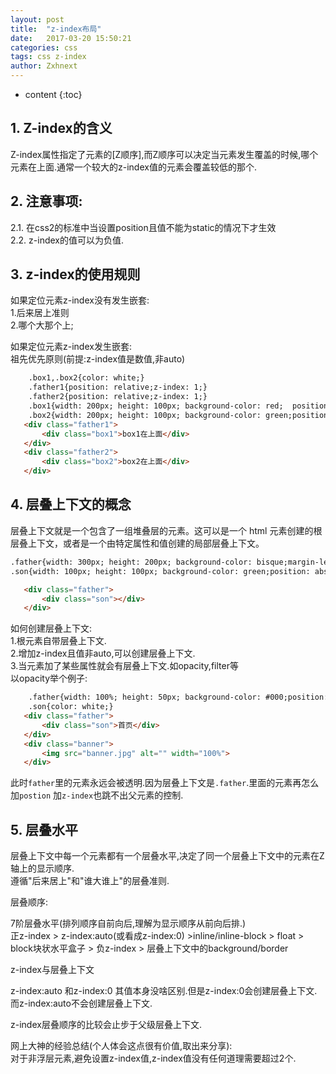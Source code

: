 ```yaml
---
layout: post
title:  "z-index布局"
date:   2017-03-20 15:50:21
categories: css
tags: css z-index
author: Zxhnext
---
```


* content
{:toc}
## 1. Z-index的含义

Z-index属性指定了元素的[Z顺序],而Z顺序可以决定当元素发生覆盖的时候,哪个元素在上面.通常一个较大的z-index值的元素会覆盖较低的那个.  

## 2. 注意事项: 
2.1. 在css2的标准中当设置position且值不能为static的情况下才生效  
2.2. z-index的值可以为负值.  



## 3. z-index的使用规则

如果定位元素z-index没有发生嵌套:  
1.后来居上准则  
2.哪个大那个上;  

如果定位元素z-index发生嵌套:  
祖先优先原则(前提:z-index值是数值,非auto)
```html
    .box1,.box2{color: white;}
    .father1{position: relative;z-index: 1;}
    .father2{position: relative;z-index: 1;}
    .box1{width: 200px; height: 100px; background-color: red;  position:absolute;z-index: 2;text-align: right;}    
    .box2{width: 200px; height: 100px; background-color: green;position: absolute;margin-left: 100px; z-index: 1;}  
   <div class="father1">
       <div class="box1">box1在上面</div> 
   </div>
   <div class="father2">
       <div class="box2">box2在上面</div> 
   </div>
```

## 4. 层叠上下文的概念

层叠上下文就是一个包含了一组堆叠层的元素。这可以是一个 html 元素创建的根层叠上下文，或者是一个由特定属性和值创建的局部层叠上下文。
```html
.father{width: 300px; height: 200px; background-color: bisque;margin-left: 200px;} 
.son{width: 100px; height: 100px; background-color: green;position: absolute; z-index: -1;margin-left: -50px;}

   <div class="father">
       <div class="son"></div>
   </div>
```
如何创建层叠上下文:  
1.根元素自带层叠上下文.  
2.增加z-index且值非auto,可以创建层叠上下文.  
3.当元素加了某些属性就会有层叠上下文.如opacity,filter等  
以opacity举个例子:
```html
    .father{width: 100%; height: 50px; background-color: #000;position: absolute;opacity: 0.5;} 
    .son{color: white;}
   <div class="father">
       <div class="son">首页</div>
   </div>
   <div class="banner">
       <img src="banner.jpg" alt="" width="100%">
   </div>
```
此时`father`里的元素永远会被透明.因为层叠上下文是`.father`.里面的元素再怎么加`postion` 加`z-index`也跳不出父元素的控制.

## 5. 层叠水平

层叠上下文中每一个元素都有一个层叠水平,决定了同一个层叠上下文中的元素在Z轴上的显示顺序.  
遵循"后来居上"和"谁大谁上"的层叠准则.  

层叠顺序:  

7阶层叠水平(排列顺序自前向后,理解为显示顺序从前向后排.)  
正z-index > z-index:auto(或看成z-index:0) >inline/inline-block > float > block块状水平盒子 > 负z-index > 层叠上下文中的background/border  

z-index与层叠上下文  

z-index:auto 和z-index:0 其值本身没啥区别.但是z-index:0会创建层叠上下文.而z-index:auto不会创建层叠上下文.  

z-index层叠顺序的比较会止步于父级层叠上下文.  

网上大神的经验总结(个人体会这点很有价值,取出来分享):  
对于非浮层元素,避免设置z-index值,z-index值没有任何道理需要超过2个.
